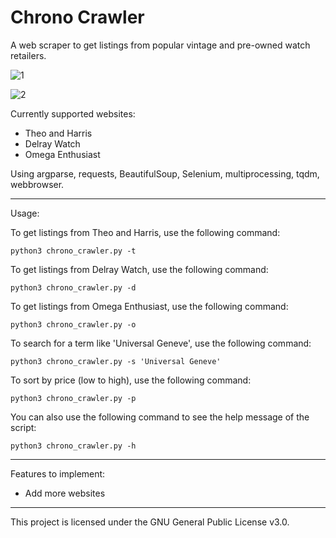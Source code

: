 # Chrono Crawler

A web scraper to get listings from popular vintage and pre-owned watch retailers.

![1](https://user-images.githubusercontent.com/85356197/212807279-354e0bec-8cd4-4609-823c-896772a4a365.png)

![2](https://user-images.githubusercontent.com/85356197/212807582-aa150e7a-1670-47b6-aeb8-8e597198dc6c.png)

Currently supported websites:
- Theo and Harris
- Delray Watch
- Omega Enthusiast

Using argparse, requests, BeautifulSoup, Selenium, multiprocessing, tqdm, webbrowser.

***

Usage:

To get listings from Theo and Harris, use the following command:

```python3 chrono_crawler.py -t```

To get listings from Delray Watch, use the following command:

```python3 chrono_crawler.py -d```

To get listings from Omega Enthusiast, use the following command:

```python3 chrono_crawler.py -o```

To search for a term like 'Universal Geneve', use the following command:

```python3 chrono_crawler.py -s 'Universal Geneve'```

To sort by price (low to high), use the following command:

```python3 chrono_crawler.py -p```

You can also use the following command to see the help message of the script:

```python3 chrono_crawler.py -h```

***

Features to implement:
- Add more websites

***

This project is licensed under the GNU General Public License v3.0.
